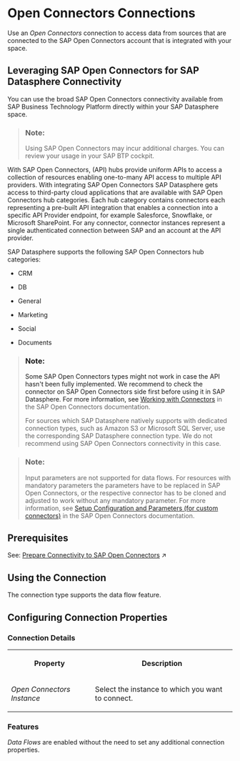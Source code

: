 <!-- loio9bfe7db51216449d985a0b59f5e181c4 -->

# Open Connectors Connections

Use an *Open Connectors* connection to access data from sources that are connected to the SAP Open Connectors account that is integrated with your space. 



<a name="loio9bfe7db51216449d985a0b59f5e181c4__section_nts_j2p_spb"/>

## Leveraging SAP Open Connectors for SAP Datasphere Connectivity

You can use the broad SAP Open Connectors connectivity available from SAP Business Technology Platform directly within your SAP Datasphere space.

> ### Note:  
> Using SAP Open Connectors may incur additional charges. You can review your usage in your SAP BTP cockpit.

With SAP Open Connectors, \(API\) hubs provide uniform APIs to access a collection of resources enabling one-to-many API access to multiple API providers. With integrating SAP Open Connectors SAP Datasphere gets access to third-party cloud applications that are available with SAP Open Connectors hub categories. Each hub category contains connectors each representing a pre-built API integration that enables a connection into a specific API Provider endpoint, for example Salesforce, Snowflake, or Microsoft SharePoint. For any connector, connector instances represent a single authenticated connection between SAP and an account at the API provider.

SAP Datasphere supports the following SAP Open Connectors hub categories:

-   CRM

-   DB

-   General

-   Marketing

-   Social

-   Documents


> ### Note:  
> Some SAP Open Connectors types might not work in case the API hasn't been fully implemented. We recommend to check the connector on SAP Open Connectors side first before using it in SAP Datasphere. For more information, see [Working with Connectors](https://help.openconnectors.ext.hana.ondemand.com/home/working-with-elements) in the SAP Open Connectors documentation.
> 
> For sources which SAP Datasphere natively supports with dedicated connection types, such as Amazon S3 or Microsoft SQL Server, use the corresponding SAP Datasphere connection type. We do not recommend using SAP Open Connectors connectivity in this case.

> ### Note:  
> Input parameters are not supported for data flows. For resources with mandatory parameters the parameters have to be replaced in SAP Open Connectors, or the respective connector has to be cloned and adjusted to work without any mandatory parameter. For more information, see [Setup Configuration and Parameters \(for custom connectors\)](https://help.openconnectors.ext.hana.ondemand.com/home/element-builder-setup-configuration-and-parameters) in the SAP Open Connectors documentation.



<a name="loio9bfe7db51216449d985a0b59f5e181c4__section_j1b_byq_spb"/>

## Prerequisites

See: [Prepare Connectivity to SAP Open Connectors](https://help.sap.com/viewer/9f804b8efa8043539289f42f372c4862/cloud/en-US/fb1aa1107f40429888a633bf940f4ad4.html "Integrate SAP Open Connectors with SAP Datasphere to be able to connect to third party data sources powered by SAP Open Connectors. ") :arrow_upper_right:



<a name="loio9bfe7db51216449d985a0b59f5e181c4__OpenConnectors_usage"/>

## Using the Connection

The connection type supports the data flow feature.



<a name="loio9bfe7db51216449d985a0b59f5e181c4__section_nrb_hcc_x4b"/>

## Configuring Connection Properties



### Connection Details


<table>
<tr>
<th valign="top">

Property



</th>
<th valign="top">

Description



</th>
</tr>
<tr>
<td valign="top">

 *Open Connectors Instance* 



</td>
<td valign="top">

 Select the instance to which you want to connect. 



</td>
</tr>
</table>



### Features

*Data Flows* are enabled without the need to set any additional connection properties.

